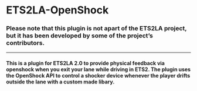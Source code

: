 # ETS2LA-OpenShock
### Please note that this plugin is not apart of the ETS2LA project, but it has been developed by some of the project’s contributors.

-------------------------------------------------------------------------------------------------------------------------------------------------------------------------------------------

#### This is a plugin for ETS2LA 2.0 to provide physical feedback via openshock when you exit your lane while driving in ETS2. The plugin uses the OpenShock API to control a shocker device whenever the player drifts outside the lane with a custom made libary.





